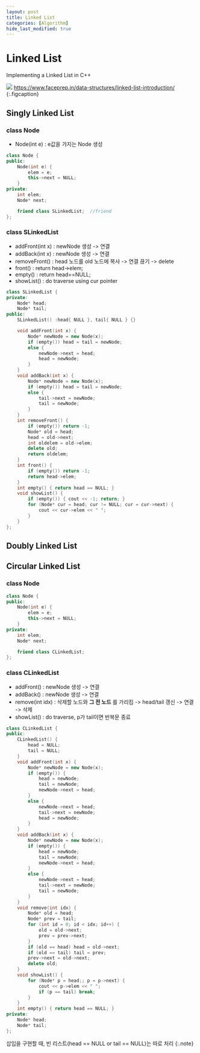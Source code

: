 ```yaml
---
layout: post
title: Linked List
categories: [Algorithm]
hide_last_modified: true
---
```


# Linked List

Implementing a Linked List in C++

![](/assets/posts/al/86223188.png)
https://www.faceprep.in/data-structures/linked-list-introduction/
{:.figcaption}


## Singly Linked List


### class Node

- Node(int e) : e값을 가지는 Node 생성

~~~cpp
class Node {
public:
	Node(int e) {
		elem = e;
		this->next = NULL;
	}
private:
	int elem;
	Node* next;

	friend class SLinkedList;  //friend
};
~~~

### class SLinkedList

- addFront(int x) : newNode 생성 -> 연결
- addBack(int x) : newNode 생성 -> 연결
- removeFront() : head 노드를 old 노드에 복사 -> 연결 끊기 -> delete
- front() : return head->elem;
- empty() : return head==NULL;
- showList() : do traverse using cur pointer

~~~cpp
class SLinkedList {
private:
	Node* head;
	Node* tail;
public:
	SLinkedList() :head{ NULL }, tail{ NULL } {}

	void addFront(int x) {
		Node* newNode = new Node(x);
		if (empty()) head = tail = newNode;
		else {
			newNode->next = head;
			head = newNode;
		}
	}
	void addBack(int x) {
		Node* newNode = new Node(x);
		if (empty()) head = tail = newNode;
		else {
			tail->next = newNode;
			tail = newNode;
		}
	}
	int removeFront() {
		if (empty()) return -1;
		Node* old = head;
		head = old->next;
		int oldelem = old->elem;
		delete old;
		return oldelem;
	}
	int front() {
		if (empty()) return -1;
		return head->elem;
	}
	int empty() { return head == NULL; }
	void showList() {
		if (empty()) { cout << -1; return; }
		for (Node* cur = head; cur != NULL; cur = cur->next) {
			cout << cur->elem << " ";
		}
	}
};
~~~

## Doubly Linked List

## Circular Linked List

### class Node

~~~cpp
class Node {
public:
	Node(int e) {
		elem = e;
		this->next = NULL;
	}
private:
	int elem;
	Node* next;

	friend class CLinkedList;
};
~~~


### class CLinkedList

- addFront() : newNode 생성 -> 연결
- addBack() : newNode 생성 -> 연결
- remove(int idx) : 삭제할 노드와 **그 전 노드** 를 가리킴 -> head/tail 갱신 -> 연결 -> 삭제
- showList() : do traverse, p가 tail이면 반복문 종료

~~~cpp
class CLinkedList {
public:
	CLinkedList() {
		head = NULL;
		tail = NULL;
	}
	void addFront(int x) {
		Node* newNode = new Node(x);
		if (empty()) {
			head = newNode;
			tail = newNode;
			newNode->next = head;
		}
		else {
			newNode->next = head;
			tail->next = newNode;
			head = newNode;
		}
	}
	void addBack(int x) {
		Node* newNode = new Node(x);
		if (empty()) {
			head = newNode;
			tail = newNode;
			newNode->next = head;
		}
		else {
			newNode->next = head;
			tail->next = newNode;
			tail = newNode;
		}
	}
	void remove(int idx) {
		Node* old = head;
		Node* prev = tail;
		for (int id = 0; id < idx; id++) {
			old = old->next;
			prev = prev->next;
		}
		if (old == head) head = old->next;
		if (old == tail) tail = prev;
		prev->next = old->next;
		delete old;
	}
	void showList() {
		for (Node* p = head;; p = p->next) {
			cout << p->elem << " ";
			if (p == tail) break;
		}
	}
	int empty() { return head == NULL; }
private:
	Node* head;
	Node* tail;
};
~~~



삽입을 구현할 때, 빈 리스트(head == NULL or tail == NULL)는 따로 처리
{:.note}
